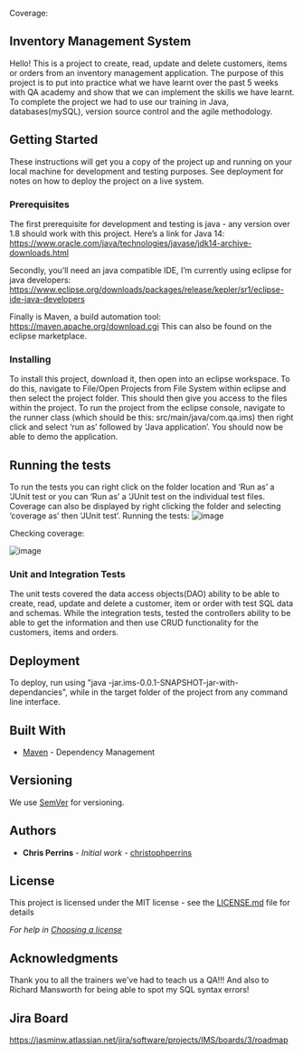 Coverage:

## Inventory Management System 

Hello! This is a project to create, read, update and delete customers, items or orders from an inventory management application. The purpose of this project is to put into practice what we have learnt over the past 5 weeks with QA academy and show that we can implement the skills we have learnt. To complete the project we had to use our training in Java, databases(mySQL), version source control and the agile methodology.

## Getting Started

These instructions will get you a copy of the project up and running on your local machine for development and testing purposes. See deployment for notes on how to deploy the project on a live system.

### Prerequisites

The first prerequisite for development and testing is java - any version over 1.8 should work with this project. Here’s a link for Java 14: https://www.oracle.com/java/technologies/javase/jdk14-archive-downloads.html

Secondly, you’ll need an java compatible IDE, I’m currently using eclipse for java developers: https://www.eclipse.org/downloads/packages/release/kepler/sr1/eclipse-ide-java-developers

Finally is Maven, a build automation tool: https://maven.apache.org/download.cgi
This can also be found on the eclipse marketplace. 


### Installing

To install this project, download it, then open into an eclipse workspace. To do this, navigate to File/Open Projects from File System within eclipse and then select the project folder. This should then give you access to the files within the project. To run the project from the eclipse console, navigate to the runner class (which should be this: src/main/java/com.qa.ims) then right click and select ‘run as’ followed by ‘Java application’. You should now be able to demo the application.

## Running the tests

To run the tests you can right click on the folder location and ‘Run as’ a ‘JUnit test or you can ‘Run as’ a ‘JUnit test on the individual test files. Coverage can also be displayed by right clicking the folder and selecting ‘coverage as’ then ‘JUnit test’.
Running the tests:
![image](https://user-images.githubusercontent.com/89535920/167154118-ef4e933a-9f56-4772-b4f4-71f1ef84acf2.png)

Checking coverage: 

![image](https://user-images.githubusercontent.com/89535920/167154418-c6bd0fed-cdf4-488e-a60d-b416d7995a4f.png)

### Unit and Integration Tests 

The unit tests covered the data access objects(DAO) ability to be able to create, read, update and delete a customer, item or order with test SQL data and schemas. While the integration tests, tested the controllers ability to be able to get the information and then use CRUD functionality for the customers, items and orders.

## Deployment

To deploy, run using "java -jar.ims-0.0.1-SNAPSHOT-jar-with-dependancies", while in the target folder of the project from any command line interface.

## Built With

* [Maven](https://maven.apache.org/) - Dependency Management

## Versioning

We use [SemVer](http://semver.org/) for versioning.

## Authors

* **Chris Perrins** - *Initial work* - [christophperrins](https://github.com/christophperrins)

## License

This project is licensed under the MIT license - see the [LICENSE.md](LICENSE.md) file for details 

*For help in [Choosing a license](https://choosealicense.com/)*

## Acknowledgments

Thank you to all the trainers we've had to teach us a QA!!! And also to Richard Mansworth for being able to spot my SQL syntax errors!

## Jira Board
https://jasminw.atlassian.net/jira/software/projects/IMS/boards/3/roadmap
